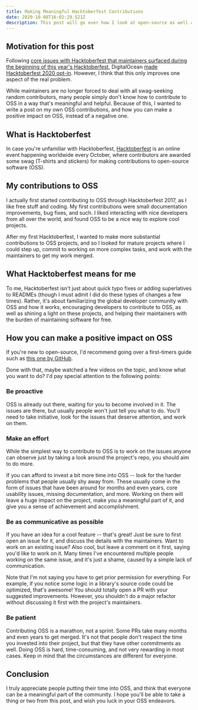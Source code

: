 ```yaml
---
title: Making Meaningful Hacktoberfest Contributions
date: 2020-10-08T16:02:29.521Z
description: This post will go over how I look at open-source as well as Hacktoberfest, and how you can leave a meaningful impact on OSS projects.
---
```


## Motivation for this post

Following [core issues with Hacktoberfest that maintainers surfaced during the beginning of this year's Hacktoberfest](https://blog.domenic.me/hacktoberfest/), DigitalOcean [made Hacktoberfest 2020 opt-in](https://hacktoberfest.digitalocean.com/hacktoberfest-update). However, I think that this only improves one aspect of the real problem.

While maintainers are no longer forced to deal with all swag-seeking random contributors, many people simply don't know how to contribute to OSS in a way that's meaningful and helpful. Because of this, I wanted to write a post on my own OSS contributions, and how you can make a positive impact on OSS, instead of a negative one.


## What is Hacktoberfest

In case you're unfamiliar with Hacktoberfest, [Hacktoberfest](https://hacktoberfest.digitalocean.com) is an online event happening worldwide every October, where contributors are awarded some swag (T-shirts and stickers) for making contributions to open-source software (OSS).


## My contributions to OSS

I actually first started contributing to OSS through Hacktoberfest 2017, as I like free stuff and coding. My first contributions were small documentation improvements, bug fixes, and such. I liked interacting with nice developers from all over the world, and found OSS to be a nice way to explore cool projects.

After my first Hacktoberfest, I wanted to make more substantial contributions to OSS projects, and so I looked for mature projects where I could step up, commit to working on more complex tasks, and work with the maintainers to get my work merged.


## What Hacktoberfest means for me

To me, Hacktoberfest isn't just about quick typo fixes or adding superlatives to READMEs (though I must admit I did do these types of changes a few times). Rather, it's about familiarizing the global developer community with OSS and how it works, encouraging developers to contribute to OSS, as well as shining a light on these projects, and helping their maintainers with the burden of maintaining software for free.


## How you can make a positive impact on OSS

If you're new to open-source, I'd recommend going over a first-timers guide such as [this one by GitHub](http://opensource.guide/how-to-contribute/).

Done with that, maybe watched a few videos on the topic, and know what you want to do? I'd pay special attention to the following points:

### Be proactive

OSS is already out there, waiting for you to become involved in it. The issues are there, but usually people won't just tell you what to do. You'll need to take initiative, look for the issues that deserve attention, and work on them.

### Make an effort

While the simplest way to contribute to OSS is to work on the issues anyone can observe just by taking a look around the project's repo, you should aim to do more.

If you can afford to invest a bit more time into OSS -- look for the harder problems that people usually shy away from. These usually come in the form of issues that have been around for months and even years, core usability issues, missing documentation, and more. Working on them will leave a huge impact on the project, make you a meaningful part of it, and give you a sense of achievement and accomplishment.

### Be as communicative as possible

If you have an idea for a cool feature -- that's great! Just be sure to first open an issue for it, and discuss the details with the maintainers. Want to work on an existing issue? Also cool, but leave a comment on it first, saying you'd like to work on it. Many times I've encountered multiple people working on the same issue, and it's just a shame, caused by a simple lack of communication.

Note that I'm not saying you have to get prior permission for everything. For example, if you notice some logic in a library's source code could be optimized, that's awesome! You should totally open a PR with your suggested improvements. However, you shouldn't do a major refactor without discussing it first with the project's maintainers.

### Be patient

Contributing OSS is a marathon, not a sprint. Some PRs take many months and even years to get merged. It's not that people don't respect the time you invested into their project, but that they have other commitments as well. Doing OSS is hard, time-consuming, and not very rewarding in most cases. Keep in mind that the circumstances are different for everyone.


## Conclusion

I truly appreciate people putting their time into OSS, and think that everyone can be a meaningful part of the community. I hope you'll be able to take a thing or two from this post, and wish you luck in your OSS endeavors.
